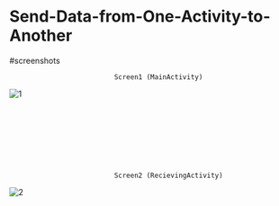 # Send-Data-from-One-Activity-to-Another
#screenshots


                              Screen1 (MainActivity)
![1](https://user-images.githubusercontent.com/97012657/183048680-653802ff-d893-4388-bc7c-6d33ac9b96f7.png)


 <br />
 <br />
 <br />
 <br />
 <br />
 <br />
 
                              Screen2 (RecievingActivity)
![2](https://user-images.githubusercontent.com/97012657/183048689-07a5e7e5-6207-4b8d-af0f-803a05308f8c.png)
